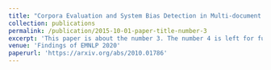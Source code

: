 ```yaml
---
title: "Corpora Evaluation and System Bias Detection in Multi-document Summarization"
collection: publications
permalink: /publication/2015-10-01-paper-title-number-3
excerpt: 'This paper is about the number 3. The number 4 is left for future work.'
venue: 'Findings of EMNLP 2020'
paperurl: 'https://arxiv.org/abs/2010.01786'
---
```

